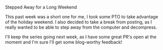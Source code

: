 Stepped Away for a Long Weekend

This past week was a short one for me, I took some PTO to take advantage of the holiday weekend. I also decided to take a break from posting, as I really wanted to be able to step away from the computer and decompress. 

I'll keep the series going next week, as I have some great PR's open at the moment and I'm sure I'll get some blog-worthy feedback!
